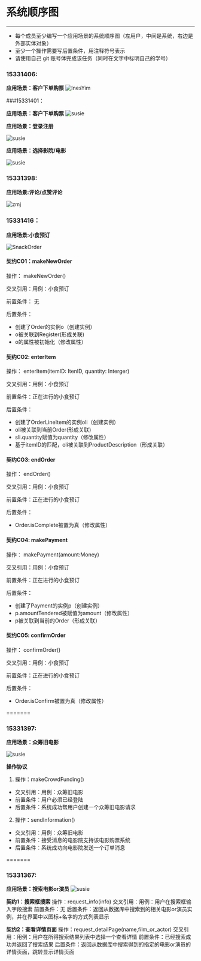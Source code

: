 # 系统顺序图 
-----
* 每个成员至少编写一个应用场景的系统顺序图（左用户，中间是系统，右边是外部实体对象）
* 至少一个操作需要写后置条件，用注释符号表示
* 请使用自己 git 账号体完成该任务（同时在文字中标明自己的学号）

### 15331406:

**应用场景：客户下单购票**
![InesYim](./image/SSD/InesYim_buyTickets_SSD.png)



###15331401：

**应用场景：客户下单购票**
![susie](./image/SSD/15331401-ssd2-创建订单场景.PNG)

**应用场景：登录注册**

![susie](./image/SSD/15331401-ssd1-注册登录场景.PNG)

**应用场景：选择影院/电影**

![susie](./image/SSD/15331401-ssd3-选择电影or影院.PNG)

### 15331398:
**应用场景:评论/点赞评论**

![zmj](https://github.com/SoftwareSAD/Dashboard/blob/master/Inception/image/SSD/MengjieZhang_Comments_SSD.png)


### 15331416：
**应用场景:小食预订**

![SnackOrder](https://github.com/SoftwareSAD/Dashboard/blob/master/Inception/image/SSD/15331416-ssd4-SnackOrder.png)

#### 契约CO1：makeNewOrder
操作： makeNewOrder()

交叉引用：用例：小食预订

前置条件： 无

后置条件： 

- 创建了Order的实例o（创建实例）
- o被关联到Register(形成关联)
- o的属性被初始化（修改属性）

#### 契约CO2: enterItem

操作： enterItem(itemID: ItenID, quantity: Interger)

交叉引用：用例：小食预订

前置条件：正在进行的小食预订

后置条件： 

- 创建了OrderLineItem的实例oli（创建实例）
- oli被关联到当前Order(形成关联)
- sli.quantity赋值为quantity（修改属性）
- 基于itemID的匹配，oli被关联到ProductDescription（形成关联）

#### 契约CO3: endOrder

操作： endOrder()

交叉引用：用例：小食预订

前置条件：正在进行的小食预订

后置条件： 

- Order.isComplete被置为真（修改属性）

#### 契约CO4: makePayment

操作： makePayment(amount:Money)

交叉引用：用例：小食预订

前置条件：正在进行的小食预订

后置条件： 

- 创建了Payment的实例p（创建实例）
- p.amountTendered被赋值为amount（修改属性）
- p被关联到当前的Order（形成关联）

#### 契约CO5: confirmOrder

操作： confirmOrder()

交叉引用：用例：小食预订

前置条件：正在进行的小食预订

后置条件： 

- Order.isConfirm被置为真（修改属性）

=======
### 15331397:   
**应用场景：众筹旧电影**

![susie](./image/SSD/15331397-ssd5-order_old_movie.PNG)

**操作协议**
1. 操作：makeCrowdFunding()
- 交叉引用：用例：众筹旧电影
- 前置条件：用户必须已经登陆
- 后置条件：系统成功帮用户创建一个众筹旧电影请求  

2. 操作：sendInformation()
- 交叉引用：用例：众筹旧电影
- 前置条件：接受消息的电影院支持该电影购票系统
- 后置条件：系统成功向电影院发送一个订单消息

=======
### 15331367:
**应用场景：搜索电影or演员**
![susie](./image/SSD/15331367-ssd6-搜索电影and演员.png)

**契约1：搜索框搜索**
  操作：request_info(info)
  交叉引用：用例：用户在搜索框输入字段搜索
  前置条件：无
  后置条件：返回从数据库中搜索到的相关电影or演员实例，并在界面中以图标+名字的方式列表显示

**契约2：查看详情页面**
  操作：request_detailPage(name,film_or_actor)
  交叉引用：用例：用户在所得搜索结果列表中选择一个查看详情
  前置条件：已经搜索成功并返回了搜索结果
  后置条件：返回从数据库中搜索得到的指定的电影or演员的详情页面，跳转显示详情页面

